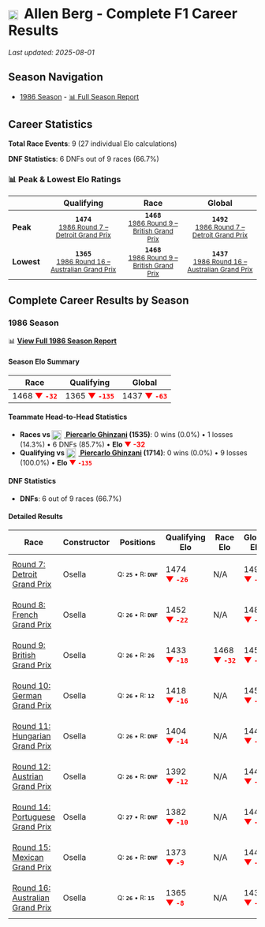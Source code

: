 # <img src="https://upload.wikimedia.org/wikipedia/commons/c/cf/Flag_of_Canada.svg" alt="Canada" width="20" height="auto" style="vertical-align: middle; margin-right: 5px;" onerror="this.outerHTML='🇨🇦'; this.style.marginRight='5px';"/> Allen Berg - Complete F1 Career Results

*Last updated: 2025-08-01*

## Season Navigation

- [1986 Season](#1986-season) - [📊 Full Season Report](../seasons/1986-season-report)

## Career Statistics

**Total Race Events**: 9 (27 individual Elo calculations)

**DNF Statistics**: 6 DNFs out of 9 races (66.7%)

### 📊 Peak & Lowest Elo Ratings

| &nbsp; | Qualifying | Race | Global |
|-------|------------|------|--------|
| **Peak** | <center>**`1474`**<br/><small>[1986 Round 7 – Detroit Grand Prix](../seasons/1986-season-report#round-7-detroit-grand-prix)</small></center> | <center>**`1468`**<br/><small>[1986 Round 9 – British Grand Prix](../seasons/1986-season-report#round-9-british-grand-prix)</small></center> | <center>**`1492`**<br/><small>[1986 Round 7 – Detroit Grand Prix](../seasons/1986-season-report#round-7-detroit-grand-prix)</small></center> |
| **Lowest** | <center>**`1365`**<br/><small>[1986 Round 16 – Australian Grand Prix](../seasons/1986-season-report#round-16-australian-grand-prix)</small></center> | <center>**`1468`**<br/><small>[1986 Round 9 – British Grand Prix](../seasons/1986-season-report#round-9-british-grand-prix)</small></center> | <center>**`1437`**<br/><small>[1986 Round 16 – Australian Grand Prix](../seasons/1986-season-report#round-16-australian-grand-prix)</small></center> |


## Complete Career Results by Season

### 1986 Season

📊 **[View Full 1986 Season Report](../seasons/1986-season-report)**

#### Season Elo Summary

| Race | Qualifying | Global |
|------|------------|--------|
| 1468 **<span style="color: red;">▼&nbsp;`-32`</span>** | 1365 **<span style="color: red;">▼&nbsp;`-135`</span>** | 1437 **<span style="color: red;">▼&nbsp;`-63`</span>** |

#### Teammate Head-to-Head Statistics

- **Races vs [<img src="https://upload.wikimedia.org/wikipedia/commons/0/03/Flag_of_Italy.svg" alt="Italy" width="20" height="auto" style="vertical-align: middle; margin-right: 5px;" onerror="this.outerHTML='🇮🇹'; this.style.marginRight='5px';"/> Piercarlo Ghinzani](piercarlo-ghinzani) (1535)**: 0 wins (0.0%) • 1 losses (14.3%) • 6 DNFs (85.7%) • **Elo <span style="color: red;">▼&nbsp;-32</span>**
- **Qualifying vs [<img src="https://upload.wikimedia.org/wikipedia/commons/0/03/Flag_of_Italy.svg" alt="Italy" width="20" height="auto" style="vertical-align: middle; margin-right: 5px;" onerror="this.outerHTML='🇮🇹'; this.style.marginRight='5px';"/> Piercarlo Ghinzani](piercarlo-ghinzani) (1714)**: 0 wins (0.0%) • 9 losses (100.0%) • **Elo <span style="color: red;">▼&nbsp;`-135`</span>**

#### DNF Statistics

- **DNFs**: 6 out of 9 races (66.7%)

#### Detailed Results

| Race | Constructor | Positions | Qualifying Elo | Race Elo | Global Elo | Teammate |
|------|-------------|-----------|----------------|----------|------------|----------|
| [Round 7: Detroit Grand Prix](../seasons/1986-season-report#round-7-detroit-grand-prix) | Osella | <small>Q:&nbsp;**`25`**&nbsp;•&nbsp;R:&nbsp;**`DNF`**</small> | 1474 **<span style="color: red;">▼&nbsp;`-26`</span>** | N/A | 1492 **<span style="color: red;">▼&nbsp;`-8`</span>** | [<img src="https://upload.wikimedia.org/wikipedia/commons/0/03/Flag_of_Italy.svg" alt="Italy" width="20" height="auto" style="vertical-align: middle; margin-right: 5px;" onerror="this.outerHTML='🇮🇹'; this.style.marginRight='5px';"/> Piercarlo Ghinzani](piercarlo-ghinzani)<br/><small>Q:&nbsp;**`22`**&nbsp;•&nbsp;R:&nbsp;**`DNF`**</small> |
| [Round 8: French Grand Prix](../seasons/1986-season-report#round-8-french-grand-prix) | Osella | <small>Q:&nbsp;**`26`**&nbsp;•&nbsp;R:&nbsp;**`DNF`**</small> | 1452 **<span style="color: red;">▼&nbsp;`-22`</span>** | N/A | 1486 **<span style="color: red;">▼&nbsp;`-7`</span>** | [<img src="https://upload.wikimedia.org/wikipedia/commons/0/03/Flag_of_Italy.svg" alt="Italy" width="20" height="auto" style="vertical-align: middle; margin-right: 5px;" onerror="this.outerHTML='🇮🇹'; this.style.marginRight='5px';"/> Piercarlo Ghinzani](piercarlo-ghinzani)<br/><small>Q:&nbsp;**`25`**&nbsp;•&nbsp;R:&nbsp;**`23`**</small> |
| [Round 9: British Grand Prix](../seasons/1986-season-report#round-9-british-grand-prix) | Osella | <small>Q:&nbsp;**`26`**&nbsp;•&nbsp;R:&nbsp;**`26`**</small> | 1433 **<span style="color: red;">▼&nbsp;`-18`</span>** | 1468 **<span style="color: red;">▼&nbsp;`-32`</span>** | 1458 **<span style="color: red;">▼&nbsp;`-28`</span>** | [<img src="https://upload.wikimedia.org/wikipedia/commons/0/03/Flag_of_Italy.svg" alt="Italy" width="20" height="auto" style="vertical-align: middle; margin-right: 5px;" onerror="this.outerHTML='🇮🇹'; this.style.marginRight='5px';"/> Piercarlo Ghinzani](piercarlo-ghinzani)<br/><small>Q:&nbsp;**`24`**&nbsp;•&nbsp;R:&nbsp;**`25`**</small> |
| [Round 10: German Grand Prix](../seasons/1986-season-report#round-10-german-grand-prix) | Osella | <small>Q:&nbsp;**`26`**&nbsp;•&nbsp;R:&nbsp;**`12`**</small> | 1418 **<span style="color: red;">▼&nbsp;`-16`</span>** | N/A | 1453 **<span style="color: red;">▼&nbsp;`-5`</span>** | [<img src="https://upload.wikimedia.org/wikipedia/commons/0/03/Flag_of_Italy.svg" alt="Italy" width="20" height="auto" style="vertical-align: middle; margin-right: 5px;" onerror="this.outerHTML='🇮🇹'; this.style.marginRight='5px';"/> Piercarlo Ghinzani](piercarlo-ghinzani)<br/><small>Q:&nbsp;**`25`**&nbsp;•&nbsp;R:&nbsp;**`DNF`**</small> |
| [Round 11: Hungarian Grand Prix](../seasons/1986-season-report#round-11-hungarian-grand-prix) | Osella | <small>Q:&nbsp;**`26`**&nbsp;•&nbsp;R:&nbsp;**`DNF`**</small> | 1404 **<span style="color: red;">▼&nbsp;`-14`</span>** | N/A | 1449 **<span style="color: red;">▼&nbsp;`-4`</span>** | [<img src="https://upload.wikimedia.org/wikipedia/commons/0/03/Flag_of_Italy.svg" alt="Italy" width="20" height="auto" style="vertical-align: middle; margin-right: 5px;" onerror="this.outerHTML='🇮🇹'; this.style.marginRight='5px';"/> Piercarlo Ghinzani](piercarlo-ghinzani)<br/><small>Q:&nbsp;**`23`**&nbsp;•&nbsp;R:&nbsp;**`DNF`**</small> |
| [Round 12: Austrian Grand Prix](../seasons/1986-season-report#round-12-austrian-grand-prix) | Osella | <small>Q:&nbsp;**`26`**&nbsp;•&nbsp;R:&nbsp;**`DNF`**</small> | 1392 **<span style="color: red;">▼&nbsp;`-12`</span>** | N/A | 1445 **<span style="color: red;">▼&nbsp;`-4`</span>** | [<img src="https://upload.wikimedia.org/wikipedia/commons/0/03/Flag_of_Italy.svg" alt="Italy" width="20" height="auto" style="vertical-align: middle; margin-right: 5px;" onerror="this.outerHTML='🇮🇹'; this.style.marginRight='5px';"/> Piercarlo Ghinzani](piercarlo-ghinzani)<br/><small>Q:&nbsp;**`25`**&nbsp;•&nbsp;R:&nbsp;**`11`**</small> |
| [Round 14: Portuguese Grand Prix](../seasons/1986-season-report#round-14-portuguese-grand-prix) | Osella | <small>Q:&nbsp;**`27`**&nbsp;•&nbsp;R:&nbsp;**`DNF`**</small> | 1382 **<span style="color: red;">▼&nbsp;`-10`</span>** | N/A | 1442 **<span style="color: red;">▼&nbsp;`-3`</span>** | [<img src="https://upload.wikimedia.org/wikipedia/commons/0/03/Flag_of_Italy.svg" alt="Italy" width="20" height="auto" style="vertical-align: middle; margin-right: 5px;" onerror="this.outerHTML='🇮🇹'; this.style.marginRight='5px';"/> Piercarlo Ghinzani](piercarlo-ghinzani)<br/><small>Q:&nbsp;**`24`**&nbsp;•&nbsp;R:&nbsp;**`DNF`**</small> |
| [Round 15: Mexican Grand Prix](../seasons/1986-season-report#round-15-mexican-grand-prix) | Osella | <small>Q:&nbsp;**`26`**&nbsp;•&nbsp;R:&nbsp;**`DNF`**</small> | 1373 **<span style="color: red;">▼&nbsp;`-9`</span>** | N/A | 1440 **<span style="color: red;">▼&nbsp;`-3`</span>** | [<img src="https://upload.wikimedia.org/wikipedia/commons/0/03/Flag_of_Italy.svg" alt="Italy" width="20" height="auto" style="vertical-align: middle; margin-right: 5px;" onerror="this.outerHTML='🇮🇹'; this.style.marginRight='5px';"/> Piercarlo Ghinzani](piercarlo-ghinzani)<br/><small>Q:&nbsp;**`25`**&nbsp;•&nbsp;R:&nbsp;**`DNF`**</small> |
| [Round 16: Australian Grand Prix](../seasons/1986-season-report#round-16-australian-grand-prix) | Osella | <small>Q:&nbsp;**`26`**&nbsp;•&nbsp;R:&nbsp;**`15`**</small> | 1365 **<span style="color: red;">▼&nbsp;`-8`</span>** | N/A | 1437 **<span style="color: red;">▼&nbsp;`-2`</span>** | [<img src="https://upload.wikimedia.org/wikipedia/commons/0/03/Flag_of_Italy.svg" alt="Italy" width="20" height="auto" style="vertical-align: middle; margin-right: 5px;" onerror="this.outerHTML='🇮🇹'; this.style.marginRight='5px';"/> Piercarlo Ghinzani](piercarlo-ghinzani)<br/><small>Q:&nbsp;**`25`**&nbsp;•&nbsp;R:&nbsp;**`DNF`**</small> |

